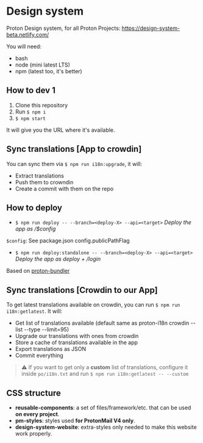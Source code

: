 # Design system

Proton Design system, for all Proton Projects: https://design-system-beta.netlify.com/

You will need:

-   bash
-   node (mini latest LTS)
-   npm (latest too, it's better)

## How to dev 1

1. Clone this repository
2. Run `$ npm i`
3. `$ npm start`

It will give you the URL where it's available.

## Sync translations [App to crowdin]

You can sync them via `$ npm run i18n:upgrade`, it will:

-   Extract translations
-   Push them to crowndin
-   Create a commit with them on the repo

## How to deploy

-   `$ npm run deploy -- --branch=<deploy-X> --api=<target>` _Deploy the app as /\$config_

`$config`: See package.json config.publicPathFlag

-   `$ npm run deploy:standalone -- --branch=<deploy-X> --api=<target>` _Deploy the app as deploy + /login_

Based on [proton-bundler](https://github.com/ProtonMail/proton-bundler)

## Sync translations [Crowdin to our App]

To get latest translations available on crowdin, you can run `$ npm run i18n:getlatest`. It will:

-   Get list of translations available (default same as proton-i18n crowdin --list --type --limit=95)
-   Upgrade our translations with ones from crowdin
-   Store a cache of translations available in the app
-   Export translations as JSON
-   Commit everything

> :warning: If you want to get only a **custom** list of translations, configure it inside `po/i18n.txt` and run `$ npm run i18n:getlatest -- --custom`

## CSS structure

-   **reusable-components**: a set of files/framework/etc. that can be used **on every project**.
-   **pm-styles**: styles used **for ProtonMail V4 only**.</li>
-   **design-system-website**: extra-styles only needed to make this website work properly.
